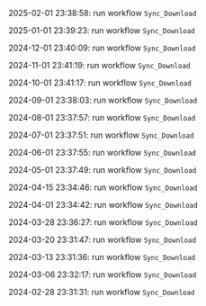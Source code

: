 2025-02-01 23:38:58: run workflow `Sync_Download` 

2025-01-01 23:39:23: run workflow `Sync_Download` 

2024-12-01 23:40:09: run workflow `Sync_Download` 

2024-11-01 23:41:19: run workflow `Sync_Download` 

2024-10-01 23:41:17: run workflow `Sync_Download` 

2024-09-01 23:38:03: run workflow `Sync_Download` 

2024-08-01 23:37:57: run workflow `Sync_Download` 

2024-07-01 23:37:51: run workflow `Sync_Download` 

2024-06-01 23:37:55: run workflow `Sync_Download` 

2024-05-01 23:37:49: run workflow `Sync_Download` 

2024-04-15 23:34:46: run workflow `Sync_Download` 

2024-04-01 23:34:42: run workflow `Sync_Download` 

2024-03-28 23:36:27: run workflow `Sync_Download` 

2024-03-20 23:31:47: run workflow `Sync_Download` 

2024-03-13 23:31:36: run workflow `Sync_Download` 

2024-03-06 23:32:17: run workflow `Sync_Download` 

2024-02-28 23:31:31: run workflow `Sync_Download` 


